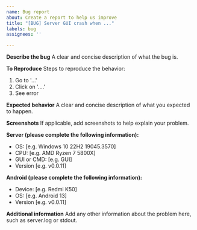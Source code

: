 ```yaml
---
name: Bug report
about: Create a report to help us improve
title: "[BUG] Server GUI crash when ..."
labels: bug
assignees: ''

---
```


**Describe the bug**
A clear and concise description of what the bug is.

**To Reproduce**
Steps to reproduce the behavior:
1. Go to '...'
2. Click on '....'
3. See error

**Expected behavior**
A clear and concise description of what you expected to happen.

**Screenshots**
If applicable, add screenshots to help explain your problem.

**Server (please complete the following information):**
 - OS: [e.g. Windows 10 22H2 19045.3570]
 - CPU: [e.g. AMD Ryzen 7 5800X]
 - GUI or CMD: [e.g. GUI]
 - Version [e.g. v0.0.11]

**Android (please complete the following information):**
 - Device: [e.g. Redmi K50]
 - OS: [e.g. Android 13]
 - Version [e.g. v0.0.11]

**Additional information**
Add any other information about the problem here, such as server.log or stdout.
